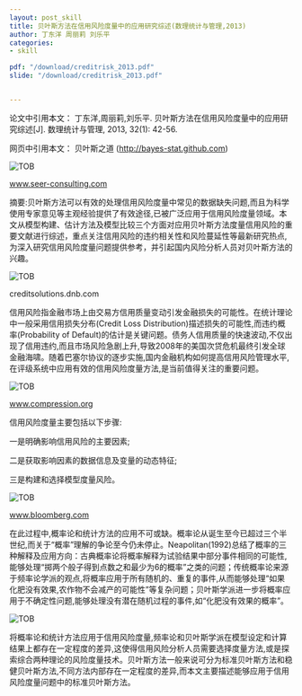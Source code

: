 ```yaml
---
layout: post_skill  
title: 贝叶斯方法在信用风险度量中的应用研究综述(数理统计与管理,2013)
author: 丁东洋 周丽莉 刘乐平
categories:
- skill 

pdf: "/download/creditrisk_2013.pdf"  
slide: "/download/creditrisk_2013.pdf"  


---
```


论文中引用本文：
丁东洋,周丽莉,刘乐平. 贝叶斯方法在信用风险度量中的应用研究综述[J]. 数理统计与管理, 2013, 32(1): 42-56.

网页中引用本文：
贝叶斯之道 (http://bayes-stat.github.com)



![TOB](https://bayes-stat.github.com/images/ddy1301.jpg)

www.seer-consulting.com

摘要:贝叶斯方法可以有效的处理信用风险度量中常见的数据缺失问题,而且为科学使用专家意见等主观经验提供了有效途径,已被广泛应用于信用风险度量领域。本文从模型构建、估计方法及模型比较三个方面对应用贝叶斯方法度量信用风险的重要文献进行综述，重点关注信用风险的违约相关性和风险蔓延性等最新研究热点,为深入研究信用风险度量问题提供参考，并引起国内风险分析人员对贝叶斯方法的兴趣。

![TOB](https://bayes-stat.github.com/images/ddy1302.jpg)

creditsolutions.dnb.com

信用风险指金融市场上由交易方信用质量变动引发金融损失的可能性。在统计理论中一般采用信用损失分布(Credit Loss Distribution)描述损失的可能性,而违约概率(Probability of Default)的估计是关键问题。债务人信用质量的快速波动,不仅出现了信用违约,而且市场风险急剧上升,导致2008年的美国次贷危机最终引发全球金融海啸。随着巴塞尔协议的逐步实施,国内金融机构如何提高信用风险管理水平,在评级系统中应用有效的信用风险度量方法,是当前值得关注的重要问题。

![TOB](https://bayes-stat.github.com/images/ddy1303.jpg)

www.compression.org 

信用风险度量主要包括以下步骤:

一是明确影响信用风险的主要因素;

二是获取影响因素的数据信息及变量的动态特征;

三是构建和选择模型度量风险。


![TOB](https://bayes-stat.github.com/images/ddy1304.jpg)

www.bloomberg.com 

在此过程中,概率论和统计方法的应用不可或缺。概率论从诞生至今已超过三个半世纪,而关于“概率”理解的争论至今仍未停止。Neapolitan(1992)总结了概率的三种解释及应用方向：古典概率论将概率解释为试验结果中部分事件相同的可能性,能够处理“掷两个般子得到点数之和最少为6的概率”之类的问题；传统概率论来源于频率论学派的观点,将概率应用于所有随机的、重复的事件,从而能够处理“如果化肥没有效果,农作物不会减产的可能性”等复杂问题；贝叶斯学派进一步将概率应用于不确定性问题,能够处理没有潜在随机过程的事件,如“化肥没有效果的概率”。

![TOB](https://bayes-stat.github.com/images/ddy1305.png)

将概率论和统计方法应用于信用风险度量,频率论和贝叶斯学派在模型设定和计算结果上都存在一定程度的差异,这使得信用风险分析人员需要选择度量方法,或是探索综合两种理论的风险度量技术。贝叶斯方法一般来说可分为标准贝叶斯方法和稳健贝叶斯方法,不同方法内部存在一定程度的差异,而本文主要描述能够应用于信用风险度量问题中的标准贝叶斯方法。